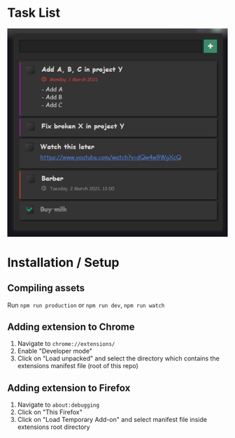 # Task List

![Task List](screenshot.png "Task List")

# Installation / Setup

## Compiling assets

Run `npm run production` or `npm run dev`, `npm run watch`

## Adding extension to Chrome

1. Navigate to `chrome://extensions/`
2. Enable "Developer mode"
3. Click on "Load unpacked" and select the directory which contains the extensions manifest file (root of this repo)

## Adding extension to Firefox

1. Navigate to `about:debugging`
2. Click on "This Firefox"
3. Click on "Load Temporary Add-on" and select manifest file inside extensions root directory